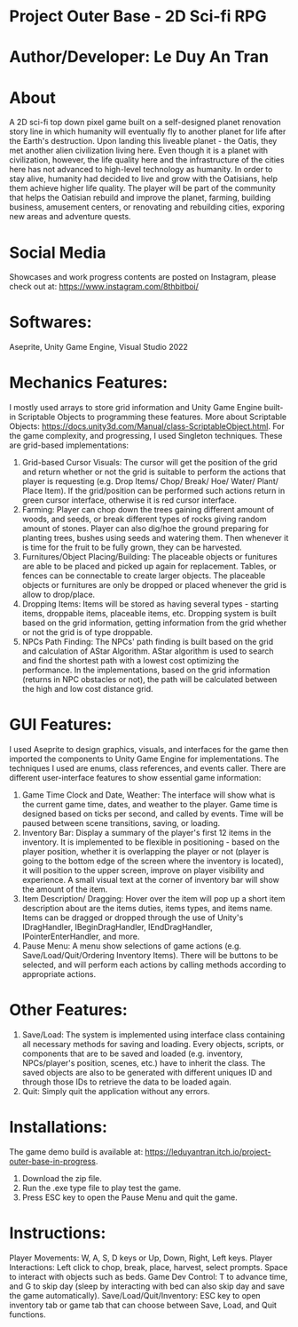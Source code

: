 # Project Outer Base - 2D Sci-fi RPG
# Author/Developer: Le Duy An Tran
# About
A 2D sci-fi top down pixel game built on a self-designed planet renovation story line in which humanity will eventually fly to another planet for life after the Earth's destruction. Upon landing this liveable planet - the Oatis, they met another alien civilization living here. Even though it is a planet with civilization, however, the life quality here and the infrastructure of the cities here has not advanced to high-level technology as humanity. In order to stay alive, humanity had decided to live  and grow with the Oatisians, help them achieve higher life quality. The player will be part of the community that helps the Oatisian rebuild and improve the planet, farming, building business, amusement centers, or renovating and rebuilding cities, exporing new areas and adventure quests.
# Social Media
Showcases and work progress contents are posted on Instagram, please check out at: https://www.instagram.com/8thbitboi/ 
# Softwares:
Aseprite, Unity Game Engine, Visual Studio 2022
# Mechanics Features:
I mostly used arrays to store grid information and Unity Game Engine built-in Scriptable Objects to programming these features. More about Scriptable Objects: https://docs.unity3d.com/Manual/class-ScriptableObject.html. For the game complexity, and progressing, I used Singleton techniques. These are grid-based implementations: 
1. Grid-based Cursor Visuals: The cursor will get the position of the grid and return whether or not the grid is suitable to perform the actions that player is requesting (e.g. Drop Items/ Chop/ Break/ Hoe/ Water/ Plant/ Place Item). If the grid/position can be performed such actions return in green cursor interface, otherwise it is red cursor interface.
2. Farming: Player can chop down the trees gaining different amount of woods, and seeds, or break different types of rocks giving random amount of stones. Player can also dig/hoe the ground preparing for planting trees, bushes using seeds and watering them. Then whenever it is time for the fruit to be fully grown, they can be harvested.
3. Furnitures/Object Placing/Building: The placeable objects or funitures are able to be placed and picked up again for replacement. Tables, or fences can be connectable to create larger objects. The placeable objects or furnitures are only be dropped or placed whenever the grid is allow to drop/place. 
4. Dropping Items: Items will be stored as having several types - starting items, droppable items, placeable items, etc. Dropping system is built based on the grid information, getting information from the grid whether or not the grid is of type droppable. 
5. NPCs Path Finding: The NPCs' path finding is built based on the grid and calculation of AStar Algorithm. AStar algorithm is used to search and find the shortest path with a lowest cost optimizing the performance. In the implementations, based on the grid information (returns in NPC obstacles or not), the path will be calculated between the high and low cost distance grid. 
# GUI Features:
I used Aseprite to design graphics, visuals, and interfaces for the game then imported the components to Unity Game Engine for implementations. The techniques I used are enums, class references, and events caller. There are different user-interface features to show essential game information:
1. Game Time Clock and Date, Weather: The interface will show what is the current game time, dates, and weather to the player. Game time is designed based on ticks per second, and called by events. Time will be paused between scene transitions, saving, or loading.
2. Inventory Bar: Display a summary of the player's first 12 items in the inventory. It is implemented to be flexible in positioning - based on the player position, whether it is overlapping the player or not (player is going to the bottom edge of the screen where the inventory is located), it will position to the upper screen, improve on player visibility and experience. A small visual text at the corner of inventory bar will show the amount of the item. 
3. Item Description/ Dragging: Hover over the item will pop up a short item description about are the items duties, items types, and items name. Items can be dragged or dropped through the use of Unity's IDragHandler, IBeginDragHandler, IEndDragHandler, IPointerEnterHandler, and more.
4. Pause Menu: A menu show selections of game actions (e.g. Save/Load/Quit/Ordering Inventory Items). There will be buttons to be selected, and will perform each actions by calling methods according to appropriate actions.
# Other Features:
1. Save/Load: The system is implemented using interface class containing all necessary methods for saving and loading. Every objects, scripts, or components that are to be saved and loaded (e.g. inventory, NPCs/player's position, scenes, etc.) have to inherit the class. The saved objects are also to be generated with different uniques ID and through those IDs to retrieve the data to be loaded again. 
2. Quit: Simply quit the application without any errors.
# Installations:
The game demo build is available at: https://leduyantran.itch.io/project-outer-base-in-progress.
1. Download the zip file.
2. Run the .exe type file to play test the game.
3. Press ESC key to open the Pause Menu and quit the game.
# Instructions:
Player Movements: W, A, S, D keys or Up, Down, Right, Left keys.
Player Interactions: Left click to chop, break, place, harvest, select prompts. Space to interact with objects such as beds.
Game Dev Control: T to advance time, and G to skip day (sleep by interacting with bed can also skip day and save the game automatically).
Save/Load/Quit/Inventory: ESC key to open inventory tab or game tab that can choose between Save, Load, and Quit functions.
